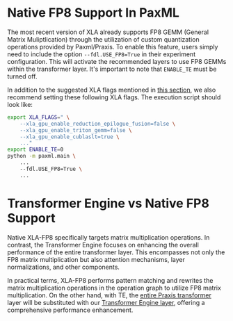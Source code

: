 # Native FP8 Support In PaxML
The most recent version of XLA already supports FP8 GEMM (General Matrix Muliptlication) through the utilization of custom quantization operations provided by Paxml/Praxis. To enable this feature, users simply need to include the option `--fdl.USE_FP8=True` in their experiment configuration. This will activate the recommended layers to use FP8 GEMMs within the transformer layer. It's important to note that `ENABLE_TE` must be turned off.

In addition to the suggested XLA flags mentioned in [this section](https://github.com/NVIDIA/JAX-Toolbox/blob/main/rosetta/rosetta/projects/pax/README.md#xla-flags), we also recommend setting these following XLA flags. The execution script should look like:
```bash
export XLA_FLAGS=" \
    --xla_gpu_enable_reduction_epilogue_fusion=false \
    --xla_gpu_enable_triton_gemm=false \
    --xla_gpu_enable_cublaslt=true \
    ..."
export ENABLE_TE=0
python -m paxml.main \
    ...
    --fdl.USE_FP8=True \
    ...
```

# Transformer Engine vs Native FP8 Support
Native XLA-FP8 specifically targets matrix multiplication operations. In contrast, the Transformer Engine focuses on enhancing the overall performance of the entire transformer layer. This encompasses not only the FP8 matrix multiplication but also attention mechanisms, layer normalizations, and other components.

In practical terms, XLA-FP8 performs pattern matching and rewrites the matrix multiplication operations in the operation graph to utilize FP8 matrix multiplication. On the other hand, with TE, the [entire Praxis transformer](https://github.com/google/praxis/blob/main/praxis/layers/transformers.py) layer will be substituted with our [Transformer Engine
layer](https://docs.nvidia.com/deeplearning/transformer-engine/user-guide/api/jax.html#transformer_engine.jax.flax.TransformerLayer), offering a comprehensive performance enhancement.

